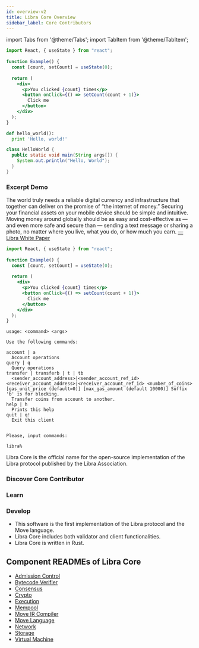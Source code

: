 ```yaml
---
id: overview-v2
title: Libra Core Overview
sidebar_label: Core Contributors
---
```


import Tabs from '@theme/Tabs';
import TabItem from '@theme/TabItem';

<div className="snippet-container">
  <Tabs
    defaultValue="js"
    values={[
      { label: 'Javascript', value: 'js', },
      { label: 'Python', value: 'py', },
      { label: 'Java', value: 'java', },
    ]
  }>
  <TabItem value="js">

  ```jsx
  import React, { useState } from "react";
   
  function Example() {
    const [count, setCount] = useState(0);
     
    return (
      <div>
        <p>You clicked {count} times</p>
        <button onClick={() => setCount(count + 1)}>
          Click me
        </button>
      </div>
    );
  }
  ```

  </TabItem>
  <TabItem value="py">

  ```py
  def hello_world():
    print 'Hello, world!'
  ```

  </TabItem>
  <TabItem value="java">

  ```java
  class HelloWorld {
    public static void main(String args[]) {
      System.out.println("Hello, World");
    }
  }
  ```

  </TabItem>
  </Tabs>
</div>

### Excerpt Demo

<Excerpt image="img/white-paper-screenshot.png">
  The world truly needs a reliable digital currency and infrastructure that together can deliver on the promise of “the internet of money.” Securing your financial assets on your mobile device should be simple and intuitive. Moving money around globally should be as easy and cost-effective as — and even more safe and secure than — sending a text message or sharing a photo, no matter where you live, what you do, or how much you earn.  
  <a href='#'>— Libra White Paper</a>
</Excerpt>

```jsx
import React, { useState } from "react";
   
function Example() {
  const [count, setCount] = useState(0);
   
  return (
    <div>
      <p>You clicked {count} times</p>
      <button onClick={() => setCount(count + 1)}>
        Click me
      </button>
    </div>
  );
}
```

```
usage: <command> <args>

Use the following commands:

account | a
  Account operations
query | q
  Query operations
transfer | transferb | t | tb
  <sender_account_address>|<sender_account_ref_id> <receiver_account_address>|<receiver_account_ref_id> <number_of_coins> [gas_unit_price (default=0)] [max_gas_amount (default 10000)] Suffix 'b' is for blocking.
  Transfer coins from account to another.
help | h
  Prints this help
quit | q!
  Exit this client


Please, input commands:

libra%
```

Libra Core is the official name for the open-source implementation of the Libra protocol published by the Libra Association.

### Discover Core Contributor

<CardsWrapper>
  <ColorCard 
    color="purpleDark"
    icon="img/transaction.svg"
    iconDark="img/transaction-dark.svg"
    to="#"
    title="Send a test transaction"
  />
  <ColorCard 
    color="purpleLight"
    icon="img/docs/move-program.svg" 
    iconDark="img/docs/move-program-dark.svg"
    to="#"
    title="Run a client"
  />
  <ColorCard 
    color="aqua"
    icon="img/docs/try-a-wallet.svg" 
    iconDark="img/docs/try-a-wallet-dark.svg"
    to="#"
    title="Query the Libra blockchain"
  />
</CardsWrapper>

### Learn

<CardsWrapper>
  <OverlayCard 
    description="I want to understand nodes"
    icon="img/node-operators.svg" 
    iconDark="img/node-operators-dark.svg" 
    title="Nodes" 
    to="#"
  />
  <OverlayCard 
    description="How do transactions work?"
    icon="img/four-squares-temp.png" 
    title="Transactions" 
    to="#"
  />
  <OverlayCard 
    description="What does a Libra account look like?"
    icon="img/wallet-app.svg" 
    iconDark="img/wallet-app-dark.svg" 
    title="Accounts" 
    to="#"
  />
</CardsWrapper>

### Develop

<CardsWrapper>
  <SimpleCard
    icon="img/github.svg"
    iconDark="img/github-dark.svg"
    title="Read the core specifications"
    to="#"
  />
  <SimpleCard
    icon="img/github.svg"
    iconDark="img/github-dark.svg"
    title="Using the client SDK"
    to="#"
  />
  <SimpleCard
    icon="img/github.svg"
    iconDark="img/github-dark.svg"
    title="Show me the developer APIs"
    to="#"
  />
</CardsWrapper>


* This software is the first implementation of the Libra protocol and the Move language.
* Libra Core includes both validator and client functionalities.
* Libra Core is written in Rust.

## Component READMEs of Libra Core

* [Admission Control](crates/admission-control.md)
* [Bytecode Verifier](crates/bytecode-verifier.md)
* [Consensus](crates/consensus.md)
* [Crypto](crates/crypto.md)
* [Execution](crates/execution.md)
* [Mempool](crates/mempool.md)
* [Move IR Compiler](crates/ir-to-bytecode.md)
* [Move Language](crates/move-language.md)
* [Network](crates/network.md)
* [Storage](crates/storage.md)
* [Virtual Machine](crates/vm.md)
